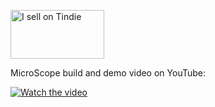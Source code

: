 <a href="https://www.tindie.com/stores/nbirch/microscope-eurorack-oscilloscope-module-kit-8hp/?ref=offsite_badges&utm_source=sellers_nbirch&utm_medium=badges&utm_campaign=badge_medium"><img src="https://d2ss6ovg47m0r5.cloudfront.net/badges/tindie-mediums.png" alt="I sell on Tindie" width="150" height="78"></a>

MicroScope build and demo video on YouTube:

[![Watch the video](https://img.youtube.com/vi/SuJLoRmx39I/0.jpg)](https://youtu.be/SuJLoRmx39I)
